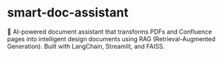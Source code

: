 # smart-doc-assistant
🤖 AI-powered document assistant that transforms PDFs and Confluence pages into intelligent design documents using RAG (Retrieval-Augmented Generation). Built with LangChain, Streamlit, and FAISS.

